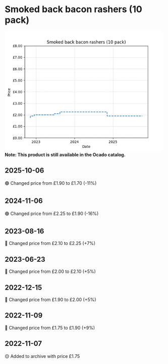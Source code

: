 # Smoked back bacon rashers (10 pack)
![](charts/product-63741011.png)
**Note: This product is still available in the Ocado catalog.**
## 2025-10-06
🟢 Changed price from £1.90 to £1.70 (-11%)
## 2024-11-06
🟢 Changed price from £2.25 to £1.90 (-16%)
## 2023-08-16
🔴 Changed price from £2.10 to £2.25 (+7%)
## 2023-06-23
🔴 Changed price from £2.00 to £2.10 (+5%)
## 2022-12-15
🔴 Changed price from £1.90 to £2.00 (+5%)
## 2022-11-09
🔴 Changed price from £1.75 to £1.90 (+9%)
## 2022-11-07
🟡 Added to archive with price £1.75